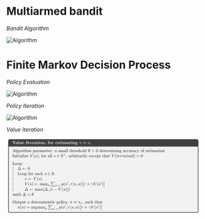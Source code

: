 # Multiarmed bandit

*Bandit Algorithm*

![Algorithm](./images/simple_bandit.png)

# Finite Markov Decision Process

*Policy Evaluation*

![Algorithm](./images/policy_evaluation.png)

*Policy Iteration*

![Algorithm](./images/policy_iteration.png)

*Value Iteration*

![Algorithm](./images/value_iteration.png)
